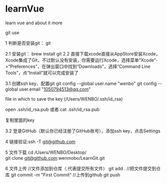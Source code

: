 # learnVue
learn vue and about it more

git use 

1 判断是否安装git： git

2.1 安装git： brew install git
2.2 直接下载xcode直接从AppStore安装Xcode，Xcode集成了Git，不过默认没有安装，你需要运行Xcode，选择菜单“Xcode”->“Preferences”，在弹出窗口中找到“Downloads”，选择“Command Line Tools”，点“Install”就可以完成安装了

3.1 创建ssh key、配置git
git config --global user.name "wenbo"
git config --global user.email "1050794513@qq.com"

file in which to save the key (/Users/WENBO/.ssh/id_rsa)

open .ssh/id_rsa.pub 或者 cat .ssh/id_rsa.pub

复制里面的key

3.2 登录GitHub（默认你已经注册了GitHub账号），添加ssh key，点击Settings


4 链接验证:ssh -T git@github.com 

5 文件下载
cd /Users/WENBO/Desktop/   
git clone git@github.com:wenmobo/LearnGit.git

6 文件上传
//文件添加到仓库（.代表提交所有文件）
git add .
//把文件提交到仓库
git commit -m "First Commit"
//上传到github
git push

